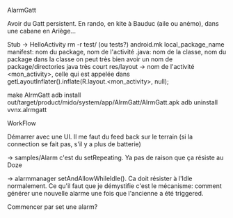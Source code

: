 AlarmGatt

Avoir du Gatt persistent. En rando, en kite à Bauduc (aile ou anémo), dans une cabane en Ariège...


Stub -> HelloActivity
rm -r test/ (ou tests?)
	android.mk local_package_name
	manifest: nom du package, nom de l'activité
	.java: nom de la classe, nom du package dans la classe
	on peut très bien avoir un nom de package/directories java très court
	res/layout -> nom de l'activité <mon_activity>, celle qui est appelée dans 
	getLayoutInflater().inflate(R.layout.<mon_activity>, null);

make AlrmGatt
adb install out/target/product/mido/system/app/AlrmGatt/AlrmGatt.apk
adb uninstall vvnx.alrmgatt

WorkFlow

Démarrer avec une UI. Il me faut du feed back sur le terrain (si la connection se fait pas, s'il y a plus de batterie)

-> samples/Alarm
c'est du setRepeating. Ya pas de raison que ça résiste au Doze

-> alarmmanager setAndAllowWhileIdle(). Ca doit résister à l'Idle normalement.
Ce qu'il faut que je démystifie c'est le mécanisme: comment générer une nouvelle alarme une fois que l'ancienne a été triggered. 

Commencer par set une alarm? 


